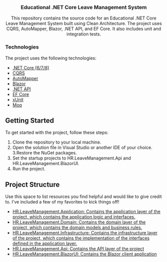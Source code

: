 
<br/>
<div align="center">

<h3 align="center">Educational .NET Core Leave Management System</h3>
<p align="center">
This repository contains the source code for an Educational .NET Core Leave Management System built using Clean Architecture. The project uses CQRS, AutoMapper, Blazor, .NET API, and EF Core. It also includes unit and integration tests.


  


</p>
</div>

### Technologies

The project uses the following technologies:


- [.NET Core (6/7/8)](#)
- [CQRS](#)
- [AutoMapper](#)
- [Blazor](#)
- [.NET API](#)
- [EF Core](#)
- [xUnit](#)
- [Moq](#)
## Getting Started

To get started with the project, follow these steps:

1. Clone the repository to your local machine.
2. Open the solution file in Visual Studio or another IDE of your choice.
3.Restore the NuGet packages.
4. Set the startup projects to HR.LeaveManagement.Api and HR.LeaveManagement.BlazorUI.
5. Run the project.


## Project Structure

Use this space to list resources you find helpful and would like to give credit to. I've included a few of my favorites to kick things off!


- [HR.LeaveManagement.Application: Contains the application layer of the project, which contains the application logic and interfaces.](#)
- [HR.LeaveManagement.Domain: Contains the domain layer of the project, which contains the domain models and business rules.](#)
- [HR.LeaveManagement.Infrastructure: Contains the infrastructure layer of the project, which contains the implementation of the interfaces defined in the application layer.](#)
- [HR.LeaveManagement.Api: Contains the API layer of the project](#)
- [HR.LeaveManagement.BlazorUI: Contains the Blazor client application](#)
